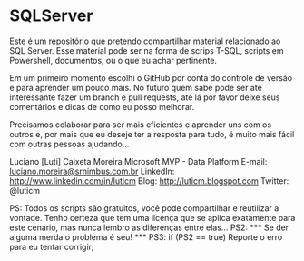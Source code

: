 # SQLServer

Este é um repositório que pretendo compartilhar material relacionado ao SQL Server.
Esse material pode ser na forma de scrips T-SQL, scripts em Powershell, documentos, ou o que eu achar pertinente.

Em um primeiro momento escolhi o GitHub por conta do controle de versão e para aprender um pouco mais. 
No futuro quem sabe pode ser até interessante fazer um branch e pull requests, até lá por favor deixe seus comentários e dicas de como eu posso melhorar.

Precisamos colaborar para ser mais eficientes e aprender uns com os outros e, por mais que eu deseje ter a resposta para tudo, é muito mais fácil com outras pessoas ajudando…

Luciano [Luti] Caixeta Moreira
Microsoft MVP - Data Platform
E-mail: luciano.moreira@srnimbus.com.br
LinkedIn: http://www.linkedin.com/in/luticm
Blog: http://luticm.blogspot.com
Twitter: @luticm

PS: Todos os scripts são gratuitos, você pode compartilhar e reutilizar a vontade. Tenho certeza que tem uma licença que se aplica exatamente para este cenário, mas nunca lembro as diferenças entre elas...
PS2: *** Se der alguma merda o problema é seu! ***
PS3: if (PS2 == true) Reporte o erro para eu tentar corrigir;
